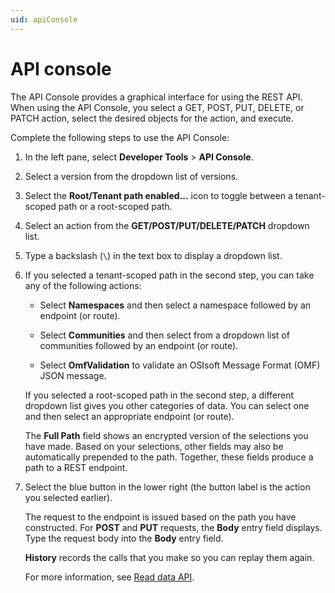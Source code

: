 ```yaml
---
uid: apiConsole
---
```


# API console

The API Console provides a graphical interface for using the REST API. When using the API Console, you select a GET, POST, PUT, DELETE, or PATCH action, select the desired objects for the action, and execute.

Complete the following steps to use the API Console:

1.  In the left pane, select **Developer Tools** > **API Console**.

1.	Select a version from the dropdown list of versions.

1.	Select the **Root/Tenant path enabled...** icon to toggle between a tenant-scoped path or a root-scoped path.

1.	Select an action from the **GET/POST/PUT/DELETE/PATCH** dropdown list.

1.	Type a backslash (``\``) in the text box to display a dropdown list.

1.  If you selected a tenant-scoped path in the second step, you can take any of the following actions:

    -	Select **Namespaces** and then select a namespace followed by an endpoint (or route).

    -	Select **Communities** and then select from a dropdown list of communities followed by an endpoint (or route).

    -	Select **OmfValidation** to validate an OSIsoft Message Format (OMF) JSON message.

    If you selected a root-scoped path in the second step, a different dropdown list gives you other categories of data. You can select one and then select an appropriate endpoint (or route).

    The **Full Path** field shows an encrypted version of the selections you have made. Based on your selections, other fields may also be automatically prepended to the path. Together, these fields produce a path to a REST endpoint.

1.	Select the blue button in the lower right (the button label is the action you selected earlier).

    The request to the endpoint is issued based on the path you have constructed. For **POST** and **PUT** requests, the **Body** entry field displays. Type the request body into the **Body** entry field.

    **History** records the calls that you make so you can replay them again.

    For more information, see [Read data API](xref:sdsReadingDataApi).